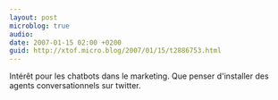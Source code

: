 ```yaml
---
layout: post
microblog: true
audio: 
date: 2007-01-15 02:00 +0200
guid: http://xtof.micro.blog/2007/01/15/t2886753.html
---
```

Intérêt pour les chatbots dans le marketing. Que penser d'installer des agents conversationnels sur twitter. 
